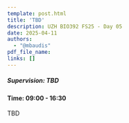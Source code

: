```yaml
---
template: post.html
title: 'TBD'
description: UZH BIO392 FS25 - Day 05
date: 2025-04-11
authors:
  - "@mbaudis"
pdf_file_name: 
links: []
---
```


##### Supervision: TBD
#### Time: 09:00 - 16:30

TBD

<!--more-->

